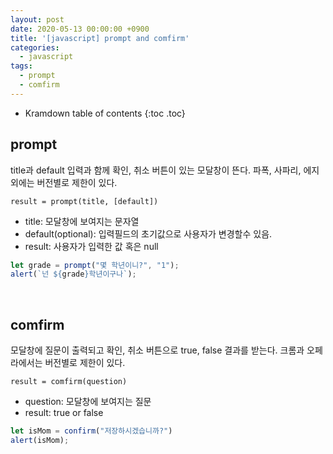 ```yaml
---
layout: post
date: 2020-05-13 00:00:00 +0900
title: '[javascript] prompt and comfirm'
categories:
  - javascript
tags:
  - prompt
  - comfirm
---
```


* Kramdown table of contents
{:toc .toc}

## prompt
title과 default 입력과 함께 확인, 취소 버튼이 있는 모달창이 뜬다.
파폭, 사파리, 에지 외에는 버전별로 제한이 있다.

`result = prompt(title, [default])`

* title: 모달창에 보여지는 문자열
* default(optional): 입력필드의 초기값으로 사용자가 변경할수 있음.
* result: 사용자가 입력한 값 혹은 null

```javascript
let grade = prompt("몇 학년이니?", "1");
alert(`넌 ${grade}학년이구나`);
```


<br>

## comfirm
모달창에 질문이 출력되고 확인, 취소 버튼으로 true, false 결과를 받는다.
크롬과 오페라에서는 버전별로 제한이 있다.

`result = comfirm(question)`

* question: 모달창에 보여지는 질문
* result: true or false

```javascript
let isMom = confirm("저장하시겠습니까?")
alert(isMom);
```

